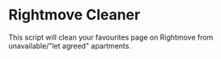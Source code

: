 # Rightmove Cleaner
This script will clean your favourites page on Rightmove from unavailable/"let agreed" apartments.  